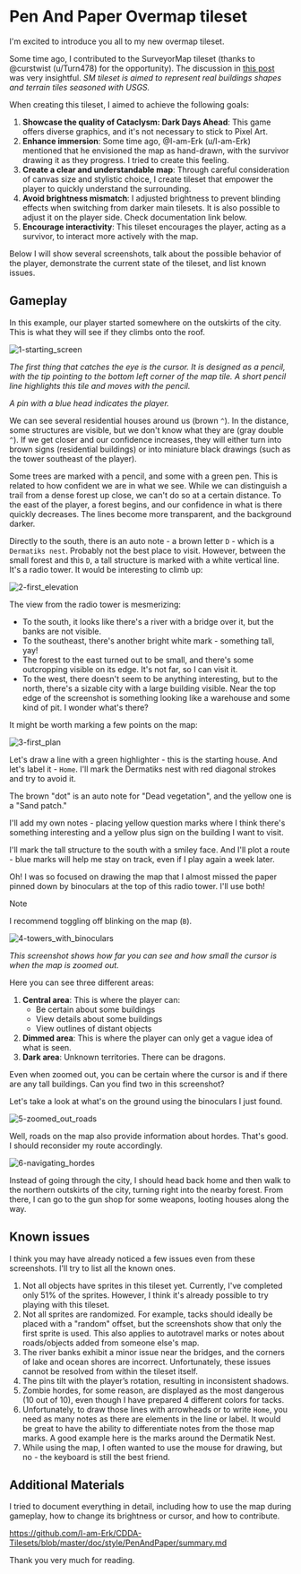 # Pen And Paper Overmap tileset

I'm excited to introduce you all to my new overmap tileset.

Some time ago, I contributed to the SurveyorMap tileset (thanks to @curstwist (u/Turn478) for the opportunity). The discussion in [this post](https://www.reddit.com/r/cataclysmdda/comments/rw3q5n/psa_update_to_surveyors_map_style/) was very insightful.
*SM tileset is aimed to represent real buildings shapes and terrain tiles seasoned with USGS.*

When creating this tileset, I aimed to achieve the following goals:

1. **Showcase the quality of Cataclysm: Dark Days Ahead**: This game offers diverse graphics, and it's not necessary to stick to Pixel Art.
2. **Enhance immersion**: Some time ago, @I-am-Erk (u/I-am-Erk) mentioned that he envisioned the map as hand-drawn, with the survivor drawing it as they progress. I tried to create this feeling.
3. **Create a clear and understandable map**: Through careful consideration of canvas size and stylistic choice, I create tileset that empower the player to quickly understand the surrounding.
4. **Avoid brightness mismatch**: I adjusted brightness to prevent blinding effects when switching from darker main tilesets. It is also possible to adjust it on the player side. Check documentation link below.
5. **Encourage interactivity**: This tileset encourages the player, acting as a survivor, to interact more actively with the map.

Below I will show several screenshots, talk about the possible behavior of the player, demonstrate the current state of the tileset, and list known issues.

## Gameplay

In this example, our player started somewhere on the outskirts of the city. This is what they will see if they climbs onto the roof.

![1-starting_screen](./screenshots/1-starting_screen.png)

*The first thing that catches the eye is the cursor. It is designed as a pencil, with the tip pointing to the bottom left corner of the map tile. A short pencil line highlights this tile and moves with the pencil.*

*A pin with a blue head indicates the player.*

We can see several residential houses around us (brown `^`). In the distance, some structures are visible, but we don't know what they are (gray double `^`). If we get closer and our confidence increases, they will either turn into brown signs (residential buildings) or into miniature black drawings (such as the tower southeast of the player).

Some trees are marked with a pencil, and some with a green pen. This is related to how confident we are in what we see. While we can distinguish a trail from a dense forest up close, we can't do so at a certain distance. To the east of the player, a forest begins, and our confidence in what is there quickly decreases. The lines become more transparent, and the background darker.

Directly to the south, there is an auto note - a brown letter `D` - which is a `Dermatiks nest`. Probably not the best place to visit. However, between the small forest and this `D`, a tall structure is marked with a white vertical line. It's a radio tower. It would be interesting to climb up:

![2-first_elevation](./screenshots/2-first_elevation.png)

The view from the radio tower is mesmerizing:

- To the south, it looks like there's a river with a bridge over it, but the banks are not visible.
- To the southeast, there's another bright white mark - something tall, yay!
- The forest to the east turned out to be small, and there's some outcropping visible on its edge. It's not far, so I can visit it.
- To the west, there doesn't seem to be anything interesting, but to the north, there's a sizable city with a large building visible. Near the top edge of the screenshot is something looking like a warehouse and some kind of pit. I wonder what's there?

It might be worth marking a few points on the map:

![3-first_plan](./screenshots/3-first_plan.png)

Let's draw a line with a green highlighter - this is the starting house. And let's label it - `Home`.
I'll mark the Dermatiks nest with red diagonal strokes and try to avoid it.

The brown "dot" is an auto note for "Dead vegetation", and the yellow one is a "Sand patch."

I'll add my own notes - placing yellow question marks where I think there's something interesting and a yellow plus sign on the building I want to visit.

I'll mark the tall structure to the south with a smiley face. And I'll plot a route - blue marks will help me stay on track, even if I play again a week later.

Oh! I was so focused on drawing the map that I almost missed the paper pinned down by binoculars at the top of this radio tower. I'll use both!

> [!NOTE]
> I recommend toggling off blinking on the map (`B`).

![4-towers_with_binoculars](./screenshots/4-towers_with_binoculars.png)

*This screenshot shows how far you can see and how small the cursor is when the map is zoomed out.*

Here you can see three different areas:

1. **Central area**: This is where the player can:
   - Be certain about some buildings
   - View details about some buildings
   - View outlines of distant objects
2. **Dimmed area**: This is where the player can only get a vague idea of what is seen.
3. **Dark area**: Unknown territories. There can be dragons.

Even when zoomed out, you can be certain where the cursor is and if there are any tall buildings. Can you find two in this screenshot?

Let's take a look at what's on the ground using the binoculars I just found.

![5-zoomed_out_roads](./screenshots/5-zoomed_out_roads.png)

Well, roads on the map also provide information about hordes. That's good. I should reconsider my route accordingly.

![6-navigating_hordes](./screenshots/6-navigating_hordes.png)

Instead of going through the city, I should head back home and then walk to the northern outskirts of the city, turning right into the nearby forest. From there, I can go to the gun shop for some weapons, looting houses along the way.

## Known issues

I think you may have already noticed a few issues even from these screenshots. I'll try to list all the known ones.

1. Not all objects have sprites in this tileset yet. Currently, I've completed only 51% of the sprites. However, I think it's already possible to try playing with this tileset.
2. Not all sprites are randomized. For example, tacks should ideally be placed with a "random" offset, but the screenshots show that only the first sprite is used. This also applies to autotravel marks or notes about roads/objects added from someone else's map.
3. The river banks exhibit a minor issue near the bridges, and the corners of lake and ocean shores are incorrect. Unfortunately, these issues cannot be resolved from within the tileset itself.
4. The pins tilt with the player’s rotation, resulting in inconsistent shadows.
5. Zombie hordes, for some reason, are displayed as the most dangerous (10 out of 10), even though I have prepared 4 different colors for tacks.
6. Unfortunately, to draw those lines with arrowheads or to write `Home`, you need as many notes as there are elements in the line or label. It would be great to have the ability to differentiate notes from the those map marks. A good example here is the marks around the Dermatik Nest.
7. While using the map, I often wanted to use the mouse for drawing, but no - the keyboard is still the best friend.

## Additional Materials

I tried to document everything in detail, including how to use the map during gameplay, how to change its brightness or cursor, and how to contribute.

https://github.com/I-am-Erk/CDDA-Tilesets/blob/master/doc/style/PenAndPaper/summary.md

Thank you very much for reading.
